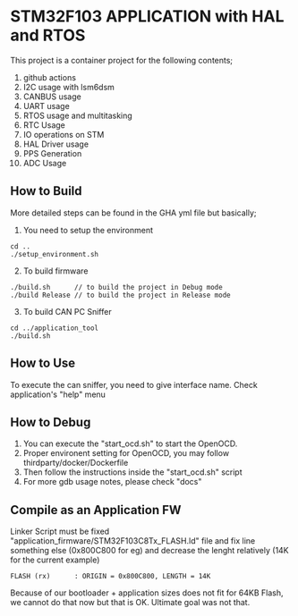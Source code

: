 # STM32F103 APPLICATION with HAL and RTOS

This project is a container project for the following contents;

1. github actions
2. I2C usage with lsm6dsm
3. CANBUS usage
4. UART usage
5. RTOS usage and multitasking
6. RTC Usage
7. IO operations on STM
8. HAL Driver usage
9. PPS Generation
10. ADC Usage

## How to Build

More detailed steps can be found in the GHA yml file but basically;

1. You need to setup the environment

```
cd ..
./setup_environment.sh
```

2. To build firmware

```
./build.sh      // to build the project in Debug mode
./build Release // to build the project in Release mode
```

3. To build CAN PC Sniffer

```
cd ../application_tool
./build.sh
```

## How to Use

To execute the can sniffer, you need to give interface name. Check application's "help" menu


## How to Debug

1. You can execute the "start_ocd.sh" to start the OpenOCD.
2. Proper environent setting for OpenOCD, you may follow thirdparty/docker/Dockerfile
3. Then follow the instructions inside the "start_ocd.sh" script
4. For more gdb usage notes, please check "docs"

## Compile as an Application FW

Linker Script must be fixed "application_firmware/STM32F103C8Tx_FLASH.ld" file and fix line something else (0x800C800 for eg) and decrease the lenght relatively (14K for the current example)

```
FLASH (rx)      : ORIGIN = 0x800C800, LENGTH = 14K
```

Because of our bootloader + application sizes does not fit for 64KB Flash, we cannot do that now but that is OK. Ultimate goal was not that.
